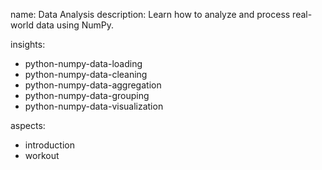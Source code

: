 name: Data Analysis
description: Learn how to analyze and process real-world data using NumPy.

insights:
  - python-numpy-data-loading
  - python-numpy-data-cleaning
  - python-numpy-data-aggregation
  - python-numpy-data-grouping
  - python-numpy-data-visualization

aspects:
  - introduction
  - workout 